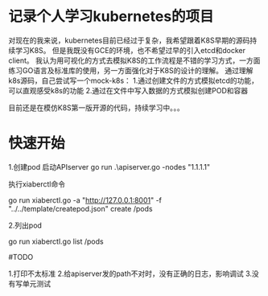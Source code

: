 # 记录个人学习kubernetes的项目

对现在的我来说，kubernetes目前已经过于复杂，我希望跟着K8S早期的源码持续学习K8S。
但是我既没有GCE的环境，也不希望过早的引入etcd和docker client。
我认为用可视化的方式去模拟K8S的工作流程是不错的学习方式，一方面练习GO语言及标准库的使用，另一方面强化对于K8S的设计的理解。
通过理解k8s源码，自己尝试写一个mock-k8s：
    1.通过创建文件的方式模拟etcd的功能，可以直观感受k8s的功能
    2.通过在文件中写入数据的方式模拟创建POD和容器


目前还是在模仿K8S第一版开源的代码，持续学习中。。。


# 快速开始

1.创建pod
启动APIserver
go run .\apiserver.go -nodes "1.1.1.1"

执行xiaberctl命令

go run xiaberctl.go -a "http://127.0.0.1:8001" -f "../../template/createpod.json" create /pods

2.列出pod  

go run xiaberctl.go list /pods

#TODO 

1.打印不太标准
2.给apiserver发的path不对时，没有正确的日志，影响调试
3.没有写单元测试